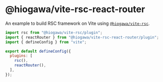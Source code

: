 # @hiogawa/vite-rsc-react-router

An example to build RSC framework on Vite using [`@hiogawa/vite-rsc`](https://github.com/hi-ogawa/vite-plugins/tree/main/packages/rsc).

```js
import rsc from "@hiogawa/vite-rsc/plugin";
import { reactRouter } from "@hiogawa/vite-rsc-react-router/plugin";
import { defineConfig } from "vite";

export default defineConfig({
  plugins: [
    rsc(),
    reactRouter(),
  ],
});
```
